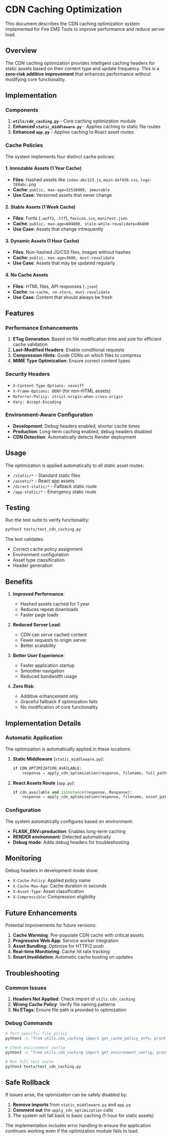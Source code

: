 # CDN Caching Optimization

This document describes the CDN caching optimization system implemented for Fire EMS Tools to improve performance and reduce server load.

## Overview

The CDN caching optimization provides intelligent caching headers for static assets based on their content type and update frequency. This is a **zero-risk additive improvement** that enhances performance without modifying core functionality.

## Implementation

### Components

1. **`utils/cdn_caching.py`** - Core caching optimization module
2. **Enhanced `static_middleware.py`** - Applies caching to static file routes
3. **Enhanced `app.py`** - Applies caching to React asset routes

### Cache Policies

The system implements four distinct cache policies:

#### 1. Immutable Assets (1 Year Cache)
- **Files**: Hashed assets like `index-abc123.js`, `main-def456.css`, `logo-789abc.png`
- **Cache**: `public, max-age=31536000, immutable`
- **Use Case**: Versioned assets that never change

#### 2. Stable Assets (1 Week Cache)
- **Files**: Fonts (`.woff2`, `.ttf`), `favicon.ico`, `manifest.json`
- **Cache**: `public, max-age=604800, stale-while-revalidate=86400`
- **Use Case**: Assets that change infrequently

#### 3. Dynamic Assets (1 Hour Cache)
- **Files**: Non-hashed JS/CSS files, images without hashes
- **Cache**: `public, max-age=3600, must-revalidate`
- **Use Case**: Assets that may be updated regularly

#### 4. No Cache Assets
- **Files**: HTML files, API responses (`.json`)
- **Cache**: `no-cache, no-store, must-revalidate`
- **Use Case**: Content that should always be fresh

## Features

### Performance Enhancements

1. **ETag Generation**: Based on file modification time and size for efficient cache validation
2. **Last-Modified Headers**: Enable conditional requests
3. **Compression Hints**: Guide CDNs on which files to compress
4. **MIME Type Optimization**: Ensure correct content types

### Security Headers

- `X-Content-Type-Options: nosniff`
- `X-Frame-Options: DENY` (for non-HTML assets)
- `Referrer-Policy: strict-origin-when-cross-origin`
- `Vary: Accept-Encoding`

### Environment-Aware Configuration

- **Development**: Debug headers enabled, shorter cache times
- **Production**: Long-term caching enabled, debug headers disabled
- **CDN Detection**: Automatically detects Render deployment

## Usage

The optimization is applied automatically to all static asset routes:

- `/static/*` - Standard static files
- `/assets/*` - React app assets
- `/direct-static/*` - Fallback static route
- `/app-static/*` - Emergency static route

## Testing

Run the test suite to verify functionality:

```bash
python3 tests/test_cdn_caching.py
```

The test validates:
- Correct cache policy assignment
- Environment configuration
- Asset type classification
- Header generation

## Benefits

1. **Improved Performance**: 
   - Hashed assets cached for 1 year
   - Reduces repeat downloads
   - Faster page loads

2. **Reduced Server Load**:
   - CDN can serve cached content
   - Fewer requests to origin server
   - Better scalability

3. **Better User Experience**:
   - Faster application startup
   - Smoother navigation
   - Reduced bandwidth usage

4. **Zero Risk**:
   - Additive enhancement only
   - Graceful fallback if optimization fails
   - No modification of core functionality

## Implementation Details

### Automatic Application

The optimization is automatically applied in these locations:

1. **Static Middleware** (`static_middleware.py`):
   ```python
   if CDN_OPTIMIZATION_AVAILABLE:
       response = apply_cdn_optimization(response, filename, full_path)
   ```

2. **React Assets Route** (`app.py`):
   ```python
   if cdn_available and isinstance(response, Response):
       response = apply_cdn_optimization(response, filename, asset_path)
   ```

### Configuration

The system automatically configures based on environment:

- **FLASK_ENV=production**: Enables long-term caching
- **RENDER environment**: Detected automatically
- **Debug mode**: Adds debug headers for troubleshooting

## Monitoring

Debug headers in development mode show:
- `X-Cache-Policy`: Applied policy name
- `X-Cache-Max-Age`: Cache duration in seconds
- `X-Asset-Type`: Asset classification
- `X-Compressible`: Compression eligibility

## Future Enhancements

Potential improvements for future versions:

1. **Cache Warming**: Pre-populate CDN cache with critical assets
2. **Progressive Web App**: Service worker integration
3. **Asset Bundling**: Optimize for HTTP/2 push
4. **Real-time Monitoring**: Cache hit rate tracking
5. **Smart Invalidation**: Automatic cache busting on updates

## Troubleshooting

### Common Issues

1. **Headers Not Applied**: Check import of `utils.cdn_caching`
2. **Wrong Cache Policy**: Verify file naming patterns
3. **No ETags**: Ensure file path is provided to optimization

### Debug Commands

```bash
# Test specific file policy
python3 -c "from utils.cdn_caching import get_cache_policy_info; print(get_cache_policy_info('main-abc123.js'))"

# Check environment config
python3 -c "from utils.cdn_caching import get_environment_config; print(get_environment_config())"

# Run full test suite
python3 tests/test_cdn_caching.py
```

## Safe Rollback

If issues arise, the optimization can be safely disabled by:

1. **Remove imports** from `static_middleware.py` and `app.py`
2. **Comment out** the `apply_cdn_optimization` calls
3. The system will fall back to basic caching (1-hour for static assets)

The implementation includes error handling to ensure the application continues working even if the optimization module fails to load.